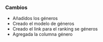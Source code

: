<h3>Cambios</h3>
<ul>
    <li>Añadidos los géneros</li>
    <li>Creado el modelo de géneros</li>
    <li>Creado el link para el ranking se géneros</li>    
    <li>Agregada la columna género</li>
</ul>
